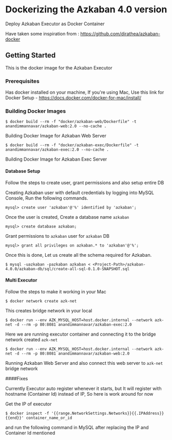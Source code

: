 # Dockerizing the Azkaban 4.0 version

Deploy Azkaban Executor as Docker Container

Have taken some inspiration from : https://github.com/dirathea/azkaban-docker

## Getting Started

This is the docker image for the Azkaban Executor

### Prerequisites

Has docker installed on your machine, If you're using Mac, Use this link for Docker Setup - https://docs.docker.com/docker-for-mac/install/

### Building Docker Images

```
$ docker build --rm -f "docker/azkaban-web/Dockerfile" -t anandimmannavar/azkaban-web:2.0 --no-cache .
```
Building Docker Image for Azkaban Web Server

```
$ docker build --rm -f "docker/azkaban-exec/Dockerfile" -t anandimmannavar/azkaban-exec:2.0 --no-cache .
```
Building Docker Image for Azkaban Exec Server

#### Database Setup
Follow the steps to create user, grant permissions and also setup entire DB

Creating Azkaban user with default credentials by logging into MySQL Console, Run the following commands.

```
mysql> create user 'azkaban'@'%' identified by 'azkaban';
```

Once the user is created, Create a database name `azkaban`

```
mysql> create database azkaban;
```

Grant permissions to `azkaban` user for `azkaban` DB

```
mysql> grant all privileges on azkaban.* to 'azkaban'@'%';
```

Once this is done, Let us create all the schema required for Azkaban.

```
$ mysql -uazkaban -pazkaban azkaban < <Project-Path>/azkaban-4.0.0/azkaban-db/sql/create-all-sql-0.1.0-SNAPSHOT.sql
```


#### Multi Executor

Follow the steps to make it working in your Mac 

```
$ docker network create azk-net
```
This creates bridge network in your local

```
$ docker run --env AZK_MYSQL_HOST=host.docker.internal --network azk-net -d --rm -p 80:8081 anandimmannavar/azkaban-exec:2.0
```
Here we are running executor container and connecting it to the bridge network created `azk-net`


```
$ docker run --env AZK_MYSQL_HOST=host.docker.internal --network azk-net -d --rm -p 80:8081 anandimmannavar/azkaban-web:2.0
```
Running Azkaban Web Server and also connect this web server to `azk-net` bridge network

####Fixes

Currently Executor auto register whenever it starts, but It will register with hostname (Container Id) instead of IP, So here is work around for now

Get the IP of executor

```
$ docker inspect -f '{{range.NetworkSettings.Networks}}{{.IPAddress}}{{end}}' container_name_or_id
```

and run the following command in MySQL after replacing the IP and Container Id mentioned
